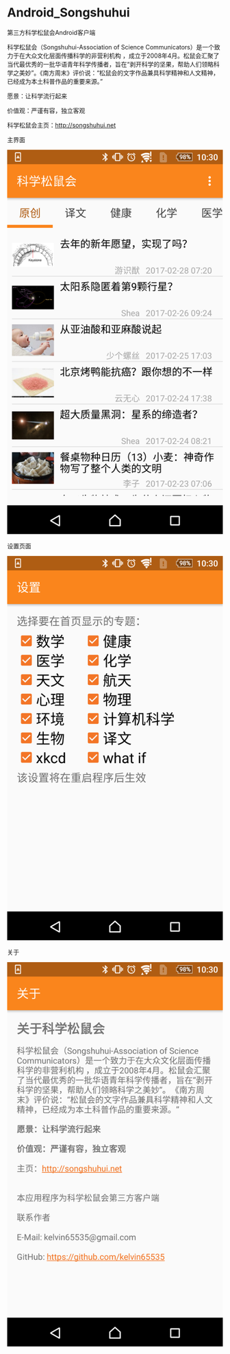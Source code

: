 # Android_Songshuhui

第三方科学松鼠会Android客户端

科学松鼠会（Songshuhui-Association of Science Communicators）是一个致力于在大众文化层面传播科学的非营利机构 ，成立于2008年4月。松鼠会汇聚了当代最优秀的一批华语青年科学传播者，旨在“剥开科学的坚果，帮助人们领略科学之美妙”。《南方周末》评价说：“松鼠会的文字作品兼具科学精神和人文精神，已经成为本土科普作品的重要来源。”

愿景：让科学流行起来

价值观：严谨有容，独立客观

科学松鼠会主页：http://songshuhui.net

主界面

![](docs/main.png)

设置页面

![](docs/settings.png)

关于

![](docs/about.png)

